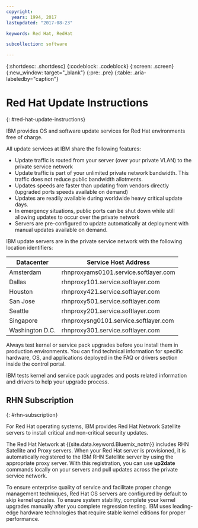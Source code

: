 ```yaml
---
copyright:
  years: 1994, 2017
lastupdated: "2017-08-23"

keywords: Red Hat, RedHat

subcollection: software

---
```


{:shortdesc: .shortdesc}
{:codeblock: .codeblock}
{:screen: .screen}
{:new_window: target="_blank"}
{:pre: .pre}
{:table: .aria-labeledby="caption"}



# Red Hat Update Instructions
{: #red-hat-update-instructions}

IBM provides OS and software update services for Red Hat environments free of charge.

All update services at IBM share the following features:
* Update traffic is routed from your server (over your private VLAN) to the private service network
* Update traffic is part of your unlimited private network bandwidth. This traffic does not reduce public bandwidth allotments.
* Updates speeds are faster than updating from vendors directly (upgraded ports speeds available on demand)
* Updates are readily available during worldwide heavy critical update days.
* In emergency situations, public ports can be shut down while still allowing updates to occur over the private network
* Servers are pre-configured to update automatically at deployment with manual updates available on demand.

IBM update servers are in the private service network with the following location identifiers:

|Datacenter|Service Host Address|
|---|---|
|Amsterdam|rhnproxyams0101.service.softlayer.com|
|Dallas|rhnproxy101.service.softlayer.com|
|Houston|rhnproxy421.service.softlayer.com|
|San Jose|rhnproxy501.service.softlayer.com|
|Seattle|rhnproxy201.service.softlayer.com|
|Singapore|rhnproxysng0101.service.softlayer.com|
|Washington D.C.|rhnproxy301.service.softlayer.com|

Always test kernel or service pack upgrades before you install them in production environments. You can find technical information for specific hardware, OS, and applications deployed in the FAQ or drivers section inside the control portal.

IBM tests kernel and service pack upgrades and posts related information and drivers to help your upgrade process.

## RHN Subscription
{: #rhn-subscription}

For Red Hat operating systems, IBM provides Red Hat Network Satellite servers to install critical and non-critical security updates.

The Red Hat Network at {{site.data.keyword.Bluemix_notm}} includes RHN Satellite and Proxy servers. When your Red Hat server is provisioned, it is automatically registered to the IBM RHN Satellite server by using the appropriate proxy server. With this registration, you can use **up2date** commands locally on your servers and pull updates across the private service network.

To ensure enterprise quality of service and facilitate proper change management techniques, Red Hat OS servers are configured by default to skip kernel updates. To ensure system stability, complete your kernel upgrades manually after you complete regression testing. IBM uses leading-edge hardware technologies that require stable kernel editions for proper performance.
